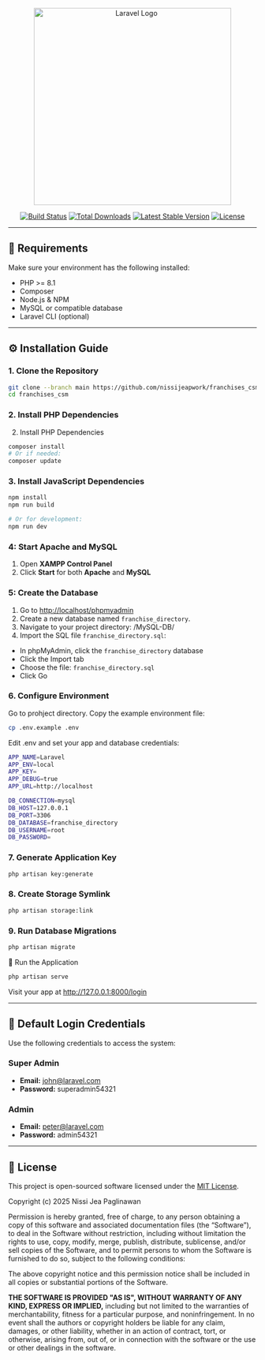 <p align="center">
  <a href="https://laravel.com" target="_blank">
    <img src="https://raw.githubusercontent.com/laravel/art/master/logo-lockup/5%20SVG/2%20CMYK/1%20Full%20Color/laravel-logolockup-cmyk-red.svg" width="400" alt="Laravel Logo">
  </a>
</p>

<p align="center">
  <a href="https://github.com/laravel/framework/actions"><img src="https://github.com/laravel/framework/workflows/tests/badge.svg" alt="Build Status"></a>
  <a href="https://packagist.org/packages/laravel/framework"><img src="https://img.shields.io/packagist/dt/laravel/framework" alt="Total Downloads"></a>
  <a href="https://packagist.org/packages/laravel/framework"><img src="https://img.shields.io/packagist/v/laravel/framework" alt="Latest Stable Version"></a>
  <a href="https://packagist.org/packages/laravel/framework"><img src="https://img.shields.io/packagist/l/laravel/framework" alt="License"></a>
</p>

---

## 🧰 Requirements

Make sure your environment has the following installed:

- PHP >= 8.1
- Composer
- Node.js & NPM
- MySQL or compatible database
- Laravel CLI (optional)

---

## ⚙️ Installation Guide

### 1. Clone the Repository

```bash
git clone --branch main https://github.com/nissijeapwork/franchises_csm.git
cd franchises_csm
```

### 2. Install PHP Dependencies
2. Install PHP Dependencies
```bash
composer install
# Or if needed:
composer update
```

### 3. Install JavaScript Dependencies
```bash
npm install
npm run build

# Or for development:
npm run dev
```

### 4: Start Apache and MySQL

1. Open **XAMPP Control Panel**
2. Click **Start** for both **Apache** and **MySQL**

### 5: Create the Database
1. Go to [http://localhost/phpmyadmin](http://localhost/phpmyadmin)
2. Create a new database named `franchise_directory`.
3. Navigate to your project directory: /MySQL-DB/
4. Import the SQL file `franchise_directory.sql`:
- In phpMyAdmin, click the `franchise_directory` database
- Click the Import tab
- Choose the file: `franchise_directory.sql`
- Click Go

### 6. Configure Environment
Go to prohject directory. Copy the example environment file:
```bash
cp .env.example .env
```

Edit .env and set your app and database credentials:

```bash
APP_NAME=Laravel
APP_ENV=local
APP_KEY=
APP_DEBUG=true
APP_URL=http://localhost

DB_CONNECTION=mysql
DB_HOST=127.0.0.1
DB_PORT=3306
DB_DATABASE=franchise_directory
DB_USERNAME=root
DB_PASSWORD=
```

### 7. Generate Application Key
```bash
php artisan key:generate
```

### 8. Create Storage Symlink
```bash
php artisan storage:link
```

### 9. Run Database Migrations
```bash
php artisan migrate
```

🚀 Run the Application
```bash
php artisan serve
```

Visit your app at http://127.0.0.1:8000/login

---

## 🔐 Default Login Credentials

Use the following credentials to access the system:

### Super Admin
- **Email:** john@laravel.com  
- **Password:** superadmin54321

### Admin
- **Email:** peter@laravel.com  
- **Password:** admin54321

---

## 📄 License

This project is open-sourced software licensed under the [MIT License](https://opensource.org/licenses/MIT).

Copyright (c) 2025 Nissi Jea Paglinawan

Permission is hereby granted, free of charge, to any person obtaining a copy of this software and associated documentation files (the “Software”), to deal in the Software without restriction, including without limitation the rights to use, copy, modify, merge, publish, distribute, sublicense, and/or sell copies of the Software, and to permit persons to whom the Software is furnished to do so, subject to the following conditions:

The above copyright notice and this permission notice shall be included in all copies or substantial portions of the Software.

**THE SOFTWARE IS PROVIDED "AS IS", WITHOUT WARRANTY OF ANY KIND, EXPRESS OR IMPLIED,** including but not limited to the warranties of merchantability, fitness for a particular purpose, and noninfringement. In no event shall the authors or copyright holders be liable for any claim, damages, or other liability, whether in an action of contract, tort, or otherwise, arising from, out of, or in connection with the software or the use or other dealings in the software.

